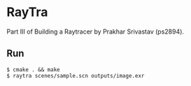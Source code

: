 RayTra
===

Part III of Building a Raytracer by Prakhar Srivastav (ps2894).


## Run
```
$ cmake . && make
$ raytra scenes/sample.scn outputs/image.exr
```
